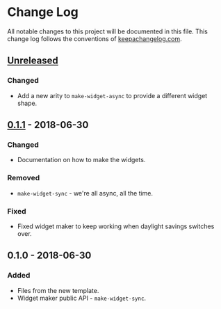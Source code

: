 # Change Log
All notable changes to this project will be documented in this file. This change log follows the conventions of [keepachangelog.com](http://keepachangelog.com/).

## [Unreleased]
### Changed
- Add a new arity to `make-widget-async` to provide a different widget shape.

## [0.1.1] - 2018-06-30
### Changed
- Documentation on how to make the widgets.

### Removed
- `make-widget-sync` - we're all async, all the time.

### Fixed
- Fixed widget maker to keep working when daylight savings switches over.

## 0.1.0 - 2018-06-30
### Added
- Files from the new template.
- Widget maker public API - `make-widget-sync`.

[Unreleased]: https://github.com/your-name/obscure-math/compare/0.1.1...HEAD
[0.1.1]: https://github.com/your-name/obscure-math/compare/0.1.0...0.1.1
